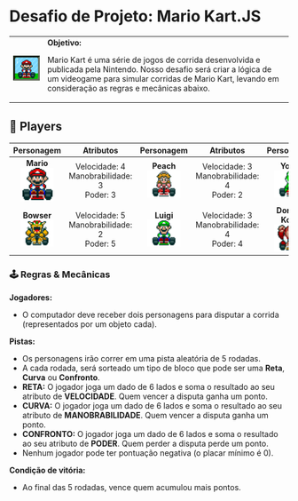 # Desafio de Projeto: Mario Kart.JS

<table>
  <tr>
    <td>
      <img src="./docs/header.gif" alt="Mario Kart" width="200">
    </td>
    <td>
      <b>Objetivo:</b>
      <p>Mario Kart é uma série de jogos de corrida desenvolvida e publicada pela Nintendo. Nosso desafio será criar a lógica de um videogame para simular corridas de Mario Kart, levando em consideração as regras e mecânicas abaixo.</p>
    </td>
  </tr>
</table>

## 👥 Players

| Personagem | Atributos | Personagem | Atributos | Personagem | Atributos |
| :---: | :---: | :---: | :---: | :---: | :---: |
| **Mario** <br> <img src="./docs/mario.gif" alt="Mario" width="60"> | Velocidade: 4 <br> Manobrabilidade: 3 <br> Poder: 3 | **Peach** <br> <img src="./docs/peach.gif" alt="Peach" width="60"> | Velocidade: 3 <br> Manobrabilidade: 4 <br> Poder: 2 | **Yoshi** <br> <img src="./docs/yoshi.gif" alt="Yoshi" width="60"> | Velocidade: 2 <br> Manobrabilidade: 4 <br> Poder: 3 |
| **Bowser** <br> <img src="./docs/bowser.gif" alt="Bowser" width="60"> | Velocidade: 5 <br> Manobrabilidade: 2 <br> Poder: 5 | **Luigi** <br> <img src="./docs/luigi.gif" alt="Luigi" width="60"> | Velocidade: 3 <br> Manobrabilidade: 4 <br> Poder: 4 | **Donkey Kong** <br> <img src="./docs/dk.gif" alt="Donkey Kong" width="60"> | Velocidade: 2 <br> Manobrabilidade: 2 <br> Poder: 5 |

### 🕹️ Regras & Mecânicas

**Jogadores:**

- O computador deve receber dois personagens para disputar a corrida (representados por um objeto cada).

**Pistas:**

- Os personagens irão correr em uma pista aleatória de 5 rodadas.
- A cada rodada, será sorteado um tipo de bloco que pode ser uma **Reta**, **Curva** ou **Confronto**.
- **RETA:** O jogador joga um dado de 6 lados e soma o resultado ao seu atributo de **VELOCIDADE**. Quem vencer a disputa ganha um ponto.
- **CURVA:** O jogador joga um dado de 6 lados e soma o resultado ao seu atributo de **MANOBRABILIDADE**. Quem vencer a disputa ganha um ponto.
- **CONFRONTO:** O jogador joga um dado de 6 lados e soma o resultado ao seu atributo de **PODER**. Quem perder a disputa perde um ponto.
- Nenhum jogador pode ter pontuação negativa (o placar mínimo é 0).

**Condição de vitória:**

- Ao final das 5 rodadas, vence quem acumulou mais pontos.
